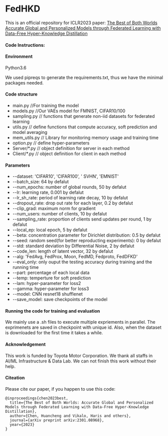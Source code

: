 # FedHKD
This is an official repository for ICLR2023 paper: [The Best of Both Worlds Accurate Global and Personalized Models through Federated Learning with Data-Free Hyper-Knowledge Distillation](https://arxiv.org/abs/2301.08968)

#### Code Instructions: 
#### Environment 
Python3.6  

We used pipreqs to generate the requirements.txt, thus we have the minimal packages needed.  

#### Code structure 
* main.py //For training the model 
* models.py //Our VAEs model for FMNIST, CIFAR10/100
* sampling.py // functions that generate non-iid datasets for federated learning
* utils.py // define functions that compute accuracy, soft prediction and model averaging
* mem_utils.py // Library for monitoring memory usage and training time
* option.py // define hyper-parameters
* Server/*.py // object definition for server in each method
* Client/*.py // object definition for client in each method

#### Parameters
* --dataset: 'CIFAR10', 'CIFAR100', ' SVHN', 'EMNIST'
* --batch_size: 64 by defalut 
* --num_epochs: number of global rounds, 50 by defalut
* --lr: learning rate, 0.001 by defalut
* --lr_sh_rate: period of learning rate decay, 10 by defalut
* --dropout_rate: drop out rate for each layer, 0.2 by defalut
* --clip_grad: maximum norm for gradient
* --num_users: number of clients, 10 by defalut
* --sampling_rate: proportion of clients send updates per round, 1 by defalut
* --local_ep: local epoch, 5 by defalut
* --beta: concentration parameter for Dirichlet distribution: 0.5 by defalut
* --seed: random seed(for better reproducting experiments): 0 by defalut
* --std: standard deviation by Differential Noise, 2 by defalut
* --code_len: length of latent vector, 32 by defalut
* --alg: 'FedAvg, FedProx, Moon, FedMD, Fedproto, FedDFKD'
* --eval_only: only ouput the testing accuracy during training and the running time
* --part: percentage of each local data
* --temp: temperture for soft prediction
* --lam: hyper-parameter for loss2
* --gamma: hyper-parameter for loss3
* --model: CNN resnet18 shufflenet
* --save_model: save checkpoints of the model

#### Running the code for training and evaluation
We mainly use a .sh files to execute multiple expriements in parallel. 
The exprimenets are saved in checkpoint with unique id. Also, when the dataset is downloaded for the first time it takes a while. 

#### Acknowledgement
This work is funded by Toyota Motor Corporation. We thank all staffs in AI/ML Infrastructure & Data Lab. We can not finish this work without their help.

#### Citeation
Please cite our paper, if you happen to use this code:

```
@inproceedings{chen2023best,
  title={The Best of Both Worlds: Accurate Global and Personalized Models through Federated Learning with Data-Free Hyper-Knowledge Distillation},  
  author={Chen, Huancheng and Vikalo, Haris and others},
  journal={arXiv preprint arXiv:2301.08968},
  year={2023}
}
```

